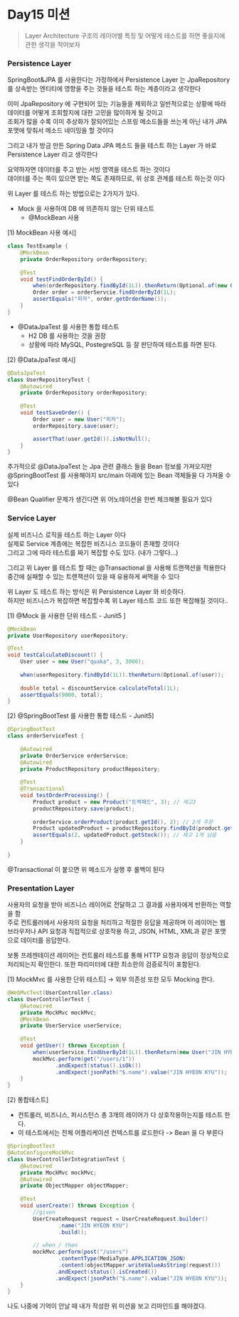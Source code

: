 # Day15 미션
> Layer Architecture 구조의 레이어별 특징 및 어떻게 테스트를 하면 좋을지에 관한 생각을 적어보자

### Persistence Layer
SpringBoot&JPA 를 사용한다는 가정하에서 Persistence Layer 는 JpaRepository 를 상속받는 엔티티에 영향을 주는 것들을 테스트 하는 계층이라고 생각한다 <br>

이미 JpaRepository 에 구현되어 있는 기능들을 제외하고 일반적으로는 상황에 따라 데이터를 어떻게 조회할지에 대한 고민을 많이하게 될 것이고 <br>
조회가 많을 수록 이미 추상화가 잘되어있는 스프링 메소드들을 쓰는게 아닌 내가 JPA 포맷에 맞춰서 메소드 네이밍을 할 것이다 <br>

그리고 내가 방금 만든 Spring Data JPA 메소드 들을 테스트 하는 Layer 가 바로 Persistence Layer 라고 생각한다 <br>

요약하자면 데이터를 주고 받는 서빙 영역을 테스트 하는 것이다 <br>
데이터를 주는 쪽이 있으면 받는 쪽도 존재하므로, 위 상호 관계를 테스트 하는것 이다

위 Layer 를 테스트 하는 방법으로는 2가지가 있다.
- Mock 을 사용하여 DB 에 의존하지 않는 단위 테스트
  - @MockBean 사용

[1) MockBean 사용 예시]
```java
class TestExample {
	@MockBean
    private OrderRepository orderRepository;
	
	@Test
    void testFindOrderById() {
		when(orderRepository.findById(1L)).thenReturn(Optional.of(new Order("피자")));
		Order order = orderServcie.findOrderById(1L);
		assertEquals("피자", order.getOrderName());
    }
}
```

- @DataJpaTest 를 사용한 통합 테스트
  - H2 DB 를 사용하는 것을 권장
  - 상황에 따라 MySQL, PostegreSQL 등 잘 판단하여 테스트를 하면 된다.

[2) @DataJpaTest 예시]
```java
@DataJpaTest
class UserRepositoryTest {
    @Autowired
    private OrderRepository orderRepository;
	
    @Test
    void testSaveOrder() {
        Order user = new User("피자");
		orderRepository.save(user);

		assertThat(user.getId()).isNotNull();
    }
}
```

추가적으로 @DataJpaTest 는 Jpa 관련 클래스 들을 Bean 정보를 가져오지만 <br>
@SpringBootTest 를 사용해야지 src/main 아래에 있는 Bean 객체들을 다 가져올 수 있다 <br>

@Bean Qualifier 문제가 생긴다면 위 어노테이션을 한번 체크해볼 필요가 있다

### Service Layer
실제 비즈니스 로직을 테스트 하는 Layer 이다 <br>
실제로 Service 계층에는 복잡한 비즈니스 코드들이 존재할 것이다 <br>
그리고 그에 따라 테스트를 짜기 복잡할 수도 있다. (내가 그렇다...) <br>

그리고 위 Layer 를 테스트 할 때는 @Transactional 을 사용해 트랜잭션을 적용한다 <br>
중간에 실패할 수 있는 트랜잭션이 있을 때 유용하게 써먹을 수 있다 <br>

위 Layer 도 테스트 하는 방식은 위 Persistence Layer 와 비슷하다. <br>
하지만 비즈니스가 복잡하면 복잡할수록 위 Layer 테스트 코드 또한 복잡해질 것이다.. <br>

[1) @Mock 을 사용한 단위 테스트 - Junit5 ]
```java
@MockBean
private UserRepository userRepository;

@Test
void testCalculateDiscount() {
    User user = new User("quaka", 3, 3000); 
	
    when(userRepository.findById(1L)).thenReturn(Optional.of(user));
	
    double total = discountService.calculateTotal(1L);
    assertEquals(9000, total);
}
```

[2) @SpringBootTest 를 사용한 통합 테스트 - Junit5]
```java
@SpringBootTest
class orderServiceTest {
	
    @Autowired
    private OrderService orderService;
    @Autowired
    private ProductRepository productRepository;
	
    @Test
    @Transactional
    void testOrderProcessing() {
        Product product = new Product("트랙패드", 3); // 재고3
        productRepository.save(product);
		
        orderService.orderProduct(product.getId(), 2); // 2개 주문
        Product updatedProduct = productRepository.findById(product.getId()).get();
        assertEquals(2, updatedProduct.getStock()); // 재고 1개 남음
    }
	
}
```

@Transactional 이 붙으면 위 메소드가 실행 후 롤백이 된다 <br>

### Presentation Layer
사용자의 요청을 받아 비즈니스 레이어로 전달하고 그 결과를 사용자에게 반환하는 역할을 함 <br>
주로 컨트롤러에서 사용자의 요청을 처리하고 적절한 응답을 제공하며 이 레이어는 웹 브라우저나 API 요청과 직접적으로 상호작용 하고, JSON, HTML, XML과 같은 포맷으로 데이터를 응답한다. <br>

보통 프레젠테이션 레이어는 컨트롤러 테스트를 통해 HTTP 요청과 응답이 정상적으로 처리되는지 확인한다. 또한 파리미터에 대한 최소한의 검증로직이 포함된다.

[1) MockMvc 를 사용한 단위 테스트] -> 외부 의존성 또한 모두 Mocking 한다.
```java
@WebMvcTest(UserController.class)
class UserControllerTest {
    @Autowired
    private MockMvc mockMvc;
    @MockBean
    private UserService userService;
	
    @Test
    void getUser() throws Exception {
        when(userService.findUserById(1L)).thenReturn(new User("JIN HYEON KYU"));
        mockMvc.perform(get("/users/1"))
               .andExpect(status().isOk())
               .andExpect(jsonPath("$.name").value("JIN HYEON KYU"));
    }
}
```

[2) 통합테스트]
- 컨트롤러, 비즈니스, 퍼시스턴스 총 3개의 레이어가 다 상호작용하는지를 테스트 한다.
- 이 테스트에서는 전체 어플리케이션 컨텍스트를 로드한다 -> Bean 을 다 부른다
```java
@SpringBootTest
@AutoConfigureMockMvc
class UserControllerIntegrationTest {
    @Autowired
    private MockMvc mockMvc;
    @Autowired
    private ObjectMapper objectMapper;
	
    @Test
    void userCreate() throws Exception {
        //given
        UserCreateRequest request = UserCreateRequest.builder()
                .name("JIN HYEON KYU")
                .build();
		
        // when / then
        mockMvc.perform(post("/users")
                .contentType(MediaType.APPLICATION_JSON)
                .content(objectMapper.writeValueAsString(request)))
               .andExpect(status().isCreated())
               .andExpect(jsonPath("$.name").value("JIN HYEON KYU"));
    }
}
```

나도 나중에 기억이 안날 때 내가 작성한 위 미션을 보고 리마인드를 해야겠다.